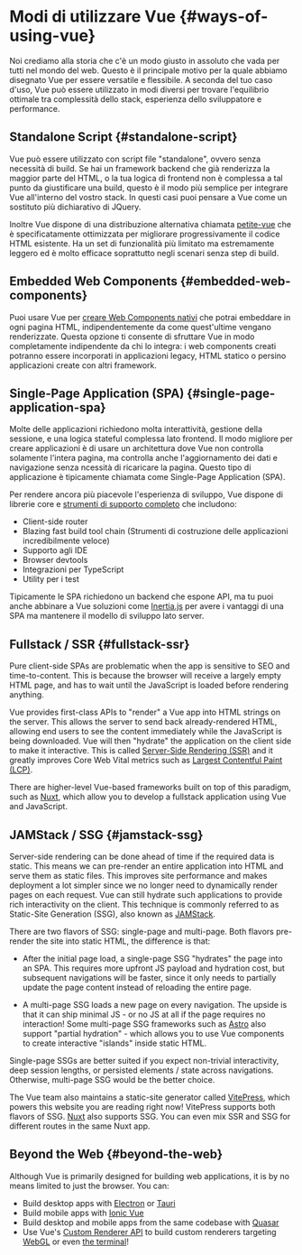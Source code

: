 # Modi di utilizzare Vue {#ways-of-using-vue}

Noi crediamo alla storia che c'è un modo giusto in assoluto che vada per tutti nel mondo del web. Questo è il principale motivo per la quale abbiamo disegnato Vue per essere versatile e flessibile. A seconda del tuo caso d'uso, Vue può essere utilizzato in modi diversi per trovare l'equilibrio ottimale tra complessità dello stack, esperienza dello sviluppatore e performance.

## Standalone Script {#standalone-script}

Vue può essere utilizzato con script file "standalone", ovvero senza necessità di build. Se hai un framework backend che già renderizza la maggior parte del HTML, o la tua logica di frontend non è complessa a tal punto da giustificare una build, questo è il modo più semplice per integrare Vue all'interno del vostro stack. In questi casi puoi pensare a Vue come un sostituto più dichiarativo di JQuery.

Inoltre Vue dispone di una distribuzione alternativa chiamata [petite-vue](https://github.com/vuejs/petite-vue) che è specificatamente ottimizzata per migliorare progressivamente il codice HTML esistente. Ha un set di funzionalità più limitato ma estremamente leggero ed è molto efficace soprattutto negli scenari senza step di build. 

## Embedded Web Components {#embedded-web-components}

Puoi usare Vue per [creare Web Components nativi](/guide/extras/web-components) che potrai embeddare in ogni pagina HTML, indipendentemente da come quest'ultime vengano renderizzate. Questa opzione ti consente di sfruttare Vue in modo completamente indipendente da chi lo integra: i web components creati potranno essere incorporati in applicazioni legacy, HTML statico o persino applicazioni create con altri framework.

## Single-Page Application (SPA) {#single-page-application-spa}

Molte delle applicazioni richiedono molta interattività, gestione della sessione, e una logica stateful complessa lato frontend. Il modo migliore per creare applicazioni è di usare un architettura dove Vue non controlla solamente l'intera pagina, ma controlla anche l'aggiornamento dei dati e navigazione senza ncessità di ricaricare la pagina. Questo tipo di applicazione è tipicamente chiamata come Single-Page Application (SPA).

Per rendere ancora più piacevole l'esperienza di sviluppo, Vue dispone di librerie core e [strumenti di supporto completo](/guide/scaling-up/tooling) che  includono:

- Client-side router 
- Blazing fast build tool chain (Strumenti di costruzione delle applicazioni incredibilmente veloce)
- Supporto agli IDE
- Browser devtools
- Integrazioni per TypeScript
- Utility per i test

Tipicamente le SPA richiedono un backend che espone API, ma tu puoi anche abbinare a Vue soluzioni come [Inertia.js](https://inertiajs.com) per avere i vantaggi di una SPA ma mantenere il modello di sviluppo lato server. 

## Fullstack / SSR {#fullstack-ssr}

Pure client-side SPAs are problematic when the app is sensitive to SEO and time-to-content. This is because the browser will receive a largely empty HTML page, and has to wait until the JavaScript is loaded before rendering anything.

Vue provides first-class APIs to "render" a Vue app into HTML strings on the server. This allows the server to send back already-rendered HTML, allowing end users to see the content immediately while the JavaScript is being downloaded. Vue will then "hydrate" the application on the client side to make it interactive. This is called [Server-Side Rendering (SSR)](/guide/scaling-up/ssr) and it greatly improves Core Web Vital metrics such as [Largest Contentful Paint (LCP)](https://web.dev/lcp/).

There are higher-level Vue-based frameworks built on top of this paradigm, such as [Nuxt](https://nuxt.com/), which allow you to develop a fullstack application using Vue and JavaScript.

## JAMStack / SSG {#jamstack-ssg}

Server-side rendering can be done ahead of time if the required data is static. This means we can pre-render an entire application into HTML and serve them as static files. This improves site performance and makes deployment a lot simpler since we no longer need to dynamically render pages on each request. Vue can still hydrate such applications to provide rich interactivity on the client. This technique is commonly referred to as Static-Site Generation (SSG), also known as [JAMStack](https://jamstack.org/what-is-jamstack/).

There are two flavors of SSG: single-page and multi-page. Both flavors pre-render the site into static HTML, the difference is that:

- After the initial page load, a single-page SSG "hydrates" the page into an SPA. This requires more upfront JS payload and hydration cost, but subsequent navigations will be faster, since it only needs to partially update the page content instead of reloading the entire page.

- A multi-page SSG loads a new page on every navigation. The upside is that it can ship minimal JS - or no JS at all if the page requires no interaction! Some multi-page SSG frameworks such as [Astro](https://astro.build/) also support "partial hydration" - which allows you to use Vue components to create interactive "islands" inside static HTML.

Single-page SSGs are better suited if you expect non-trivial interactivity, deep session lengths, or persisted elements / state across navigations. Otherwise, multi-page SSG would be the better choice.

The Vue team also maintains a static-site generator called [VitePress](https://vitepress.dev/), which powers this website you are reading right now! VitePress supports both flavors of SSG. [Nuxt](https://nuxt.com/) also supports SSG. You can even mix SSR and SSG for different routes in the same Nuxt app.

## Beyond the Web {#beyond-the-web}

Although Vue is primarily designed for building web applications, it is by no means limited to just the browser. You can:

- Build desktop apps with [Electron](https://www.electronjs.org/) or [Tauri](https://tauri.studio/en/)
- Build mobile apps with [Ionic Vue](https://ionicframework.com/docs/vue/overview)
- Build desktop and mobile apps from the same codebase with [Quasar](https://quasar.dev/)
- Use Vue's [Custom Renderer API](/api/custom-renderer) to build custom renderers targeting [WebGL](https://troisjs.github.io/) or even [the terminal](https://github.com/vue-terminal/vue-termui)!
